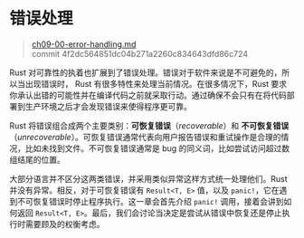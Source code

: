 # 错误处理

> [ch09-00-error-handling.md](https://github.com/rust-lang/book/blob/master/second-edition/src/ch09-00-error-handling.md)
> <br>
> commit 4f2dc564851dc04b271a2260c834643dfd86c724

Rust 对可靠性的执着也扩展到了错误处理。错误对于软件来说是不可避免的，所以当出现错误时， Rust 有很多特性来处理当前情况。在很多情况下，Rust 要求你承认出错的可能性并在编译代码之前就采取行动。通过确保不会只有在将代码部署到生产环境之后才会发现错误来使得程序更可靠。

Rust 将错误组合成两个主要类别：**可恢复错误**（*recoverable*）和 **不可恢复错误**（*unrecoverable*）。可恢复错误通常代表向用户报告错误和重试操作是合理的情况，比如未找到文件。不可恢复错误通常是 bug 的同义词，比如尝试访问超过数组结尾的位置。

大部分语言并不区分这两类错误，并采用类似异常这样方式统一处理他们。Rust 并没有异常。相反，对于可恢复错误有 `Result<T, E>` 值，以及 `panic!`，它在遇到不可恢复错误时停止程序执行。这一章会首先介绍 `panic!` 调用，接着会讲到如何返回 `Result<T, E>`。最后，我们会讨论当决定是尝试从错误中恢复还是停止执行时需要顾及的权衡考虑。